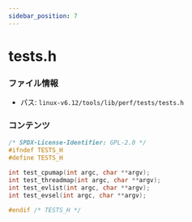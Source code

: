 ```yaml
---
sidebar_position: 7
---
```

# tests.h

### ファイル情報

- パス: `linux-v6.12/tools/lib/perf/tests/tests.h`

### コンテンツ

```h
/* SPDX-License-Identifier: GPL-2.0 */
#ifndef TESTS_H
#define TESTS_H

int test_cpumap(int argc, char **argv);
int test_threadmap(int argc, char **argv);
int test_evlist(int argc, char **argv);
int test_evsel(int argc, char **argv);

#endif /* TESTS_H */

```
